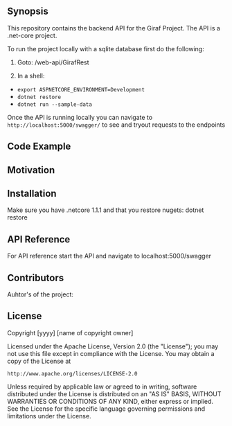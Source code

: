 ## Synopsis

This repository contains the backend API for the Giraf Project. The API is a .net-core project.

To run the project locally with a sqlite database first do the following:

1. Goto: /web-api/GirafRest

2. In a shell:
  - `export ASPNETCORE_ENVIRONMENT=Development`
  - `dotnet restore`
  - `dotnet run --sample-data`

Once the API is running locally you can navigate to `http://localhost:5000/swagger/` to see and tryout requests to the endpoints

## Code Example

## Motivation

## Installation

Make sure you have .netcore 1.1.1 and that you restore nugets: dotnet restore

## API Reference

For API reference start the API and navigate to localhost:5000/swagger

## Contributors

Auhtor's of the project:

## License

Copyright [yyyy] [name of copyright owner]

Licensed under the Apache License, Version 2.0 (the "License");
you may not use this file except in compliance with the License.
You may obtain a copy of the License at

    http://www.apache.org/licenses/LICENSE-2.0

Unless required by applicable law or agreed to in writing, software
distributed under the License is distributed on an "AS IS" BASIS,
WITHOUT WARRANTIES OR CONDITIONS OF ANY KIND, either express or implied.
See the License for the specific language governing permissions and
limitations under the License.
